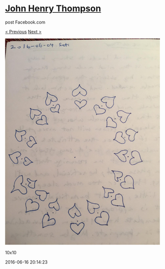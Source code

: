 # [John Henry Thompson](../README.md)
post Facebook.com

[< Previous](2016-06-16-1.md) [Next >](2016-06-16-3.md)

[![](../media/2016-06-16/10x10-11.jpg)](../README.md)

10x10

2016-06-16 20:14:23